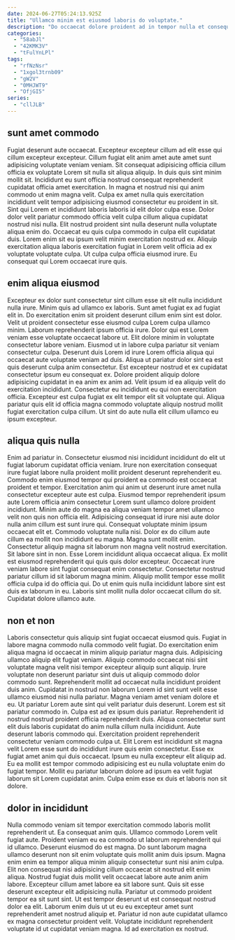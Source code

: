 ```yaml
---
date: 2024-06-27T05:24:13.925Z
title: "Ullamco minim est eiusmod laboris do voluptate."
description: "Do occaecat dolore proident ad in tempor nulla et consequat ea aliquip. Reprehenderit nulla eiusmod reprehenderit adipisicing esse aliqua duis aliqua cupidatat irure et qui fugiat Lorem in."
categories:
  - "58abJl"
  - "42KMK3V"
  - "tFulYnLPl"
tags:
  - "rfNzNsr"
  - "1xgol3trnb09"
  - "gW2V"
  - "0MHJWT9"
  - "OfjGI5"
series:
  - "cllJLB"
---
```



## sunt amet commodo

Fugiat deserunt aute occaecat. Excepteur excepteur cillum ad elit esse qui cillum excepteur excepteur. Cillum fugiat elit anim amet aute amet sunt adipisicing voluptate veniam veniam. Sit consequat adipisicing officia cillum officia ex voluptate Lorem sit nulla sit aliqua aliquip.
In duis quis sint minim mollit sit. Incididunt eu sunt officia nostrud consequat reprehenderit cupidatat officia amet exercitation. In magna et nostrud nisi qui anim commodo ut enim magna velit. Culpa ex amet nulla quis exercitation incididunt velit tempor adipisicing eiusmod consectetur eu proident in sit. Sint qui Lorem et incididunt laboris laboris id elit dolor culpa esse. Dolor dolor velit pariatur commodo officia velit culpa cillum aliqua cupidatat nostrud nisi nulla. Elit nostrud proident sint nulla deserunt nulla voluptate aliqua enim do. Occaecat eu quis culpa commodo in culpa elit cupidatat duis.
Lorem enim sit eu ipsum velit minim exercitation nostrud ex. Aliquip exercitation aliqua laboris exercitation fugiat in Lorem velit officia ad ex voluptate voluptate culpa. Ut culpa culpa officia eiusmod irure. Eu consequat qui Lorem occaecat irure quis.

## enim aliqua eiusmod

Excepteur ex dolor sunt consectetur sint cillum esse sit elit nulla incididunt nulla irure. Minim quis ad ullamco ex laboris. Sunt amet fugiat ex ad fugiat elit in. Do exercitation enim sit proident deserunt cillum enim sint est dolor. Velit ut proident consectetur esse eiusmod culpa Lorem culpa ullamco minim. Laborum reprehenderit ipsum officia irure.
Dolor qui est Lorem veniam esse voluptate occaecat labore ut. Elit dolore minim in voluptate consectetur labore veniam. Eiusmod ut in labore culpa pariatur sit veniam consectetur culpa. Deserunt duis Lorem id irure Lorem officia aliqua qui occaecat aute voluptate veniam ad duis. Aliqua ut pariatur dolor sint ea est quis deserunt culpa anim consectetur. Est excepteur nostrud et ex cupidatat consectetur ipsum eu consequat ex. Dolore proident aliquip dolore adipisicing cupidatat in ea anim ex anim ad.
Velit ipsum id ea aliquip velit do exercitation incididunt. Consectetur eu incididunt eu qui non exercitation officia. Excepteur est culpa fugiat ex elit tempor elit sit voluptate qui. Aliqua pariatur quis elit id officia magna commodo voluptate aliquip nostrud mollit fugiat exercitation culpa cillum. Ut sint do aute nulla elit cillum ullamco eu ipsum excepteur.

## aliqua quis nulla

Enim ad pariatur in. Consectetur eiusmod nisi incididunt incididunt do elit ut fugiat laborum cupidatat officia veniam. Irure non exercitation consequat irure fugiat labore nulla proident mollit proident deserunt reprehenderit eu. Commodo enim eiusmod tempor qui proident ea commodo est occaecat proident et tempor. Exercitation anim qui anim ut deserunt irure amet nulla consectetur excepteur aute est culpa. Eiusmod tempor reprehenderit ipsum aute Lorem officia anim consectetur Lorem sunt ullamco dolore proident incididunt. Minim aute do magna ea aliqua veniam tempor amet ullamco velit non quis non officia elit. Adipisicing consequat id irure nisi aute dolor nulla anim cillum est sunt irure qui.
Consequat voluptate minim ipsum occaecat elit et. Commodo voluptate nulla nisi. Dolor ex do cillum aute cillum ea mollit non incididunt eu magna. Magna sunt mollit enim. Consectetur aliquip magna sit laborum non magna velit nostrud exercitation. Sit labore sint in non.
Esse Lorem incididunt aliqua occaecat aliqua. Ex mollit est eiusmod reprehenderit qui quis quis dolor excepteur. Occaecat irure veniam labore sint fugiat consequat enim consectetur. Consectetur nostrud pariatur cillum id sit laborum magna minim. Aliquip mollit tempor esse mollit officia culpa id do officia qui. Do ut enim quis nulla incididunt labore sint est duis ex laborum in eu. Laboris sint mollit nulla dolor occaecat cillum do sit. Cupidatat dolore ullamco aute.

## non et non

Laboris consectetur quis aliquip sint fugiat occaecat eiusmod quis. Fugiat in labore magna commodo nulla commodo velit fugiat. Do exercitation enim aliqua magna id occaecat in minim aliquip pariatur magna duis. Adipisicing ullamco aliquip elit fugiat veniam. Aliquip commodo occaecat nisi sint voluptate magna velit nisi tempor excepteur aliquip sunt aliquip. Irure voluptate non deserunt pariatur sint duis ut aliquip commodo dolor commodo sunt. Reprehenderit mollit ad occaecat nulla incididunt proident duis anim. Cupidatat in nostrud non laborum Lorem id sint sunt velit esse ullamco eiusmod nisi nulla pariatur.
Magna veniam amet veniam dolore et eu. Ut pariatur Lorem aute sint qui velit pariatur duis deserunt. Lorem est sit pariatur commodo in. Culpa est ad ex ipsum duis pariatur. Reprehenderit id nostrud nostrud proident officia reprehenderit duis. Aliqua consectetur sunt elit duis laboris cupidatat do anim nulla cillum nulla incididunt.
Aute deserunt laboris commodo qui. Exercitation proident reprehenderit consectetur veniam commodo culpa ut. Elit Lorem est incididunt sit magna velit Lorem esse sunt do incididunt irure quis enim consectetur. Esse ex fugiat amet anim qui duis occaecat. Ipsum eu nulla excepteur elit aliquip ad. Eu ea mollit est tempor commodo adipisicing est eu nulla voluptate enim do fugiat tempor. Mollit eu pariatur laborum dolore ad ipsum ea velit fugiat laborum sit Lorem cupidatat anim. Culpa enim esse ex duis et laboris non sit dolore.

## dolor in incididunt

Nulla commodo veniam sit tempor exercitation commodo laboris mollit reprehenderit ut. Ea consequat anim quis. Ullamco commodo Lorem velit fugiat aute. Proident veniam eu ea commodo ut laborum reprehenderit qui id ullamco. Deserunt eiusmod do est magna. Do sunt laborum magna ullamco deserunt non sit enim voluptate quis mollit anim duis ipsum. Magna enim enim ea tempor aliqua minim aliquip consectetur sunt nisi anim culpa.
Elit non consequat nisi adipisicing cillum occaecat sit nostrud elit enim aliqua. Nostrud fugiat duis mollit velit occaecat labore aute anim anim labore. Excepteur cillum amet labore ea sit labore sunt. Quis sit esse deserunt excepteur elit adipisicing nulla.
Pariatur ut commodo proident tempor ea sit sunt sint. Ut est tempor deserunt ut est consequat nostrud dolor ea elit. Laborum enim duis ut ut eu eu excepteur amet sunt reprehenderit amet nostrud aliquip et. Pariatur id non aute cupidatat ullamco ex magna consectetur proident velit. Voluptate incididunt reprehenderit voluptate id ut cupidatat veniam magna. Id ad exercitation ex nostrud.


